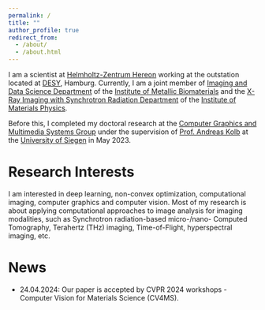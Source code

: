 ```yaml
---
permalink: /
title: ""
author_profile: true
redirect_from: 
  - /about/
  - /about.html
---
```


I am a scientist at [Helmholtz-Zentrum Hereon](https://www.hereon.de/index.php.en) working at the outstation located at [DESY](https://www.desy.de/index_eng.html), Hamburg.
Currently, I am a joint member of [Imaging and Data Science Department](https://www.hereon.de/institutes/metallic_biomaterials/imaging_and_data_science/index.php.en) of the [Institute of Metallic Biomaterials](https://www.hereon.de/institutes/metallic_biomaterials/index.php.en) and the [X-Ray Imaging with Synchrotron Radiation Department](https://www.hereon.de/institutes/materials_physics/team/index.php.en) of the [Institute of Materials Physics](https://www.hereon.de/institutes/materials_physics/index.php.en).

Before this, I completed my doctoral research at the [Computer Graphics and Multimedia Systems Group](https://www.cg.informatik.uni-siegen.de/en) under the supervision of [Prof. Andreas Kolb](https://www.cg.informatik.uni-siegen.de/en/kolb-andreas) at the [University of Siegen](https://www.uni-siegen.de) in May 2023.

Research Interests
======
I am interested in deep learning, non-convex optimization, computational imaging, computer graphics and computer vision.
Most of my research is about applying computational approaches to image analysis for imaging modalities, such as Synchrotron radiation-based micro-/nano- Computed Tomography, Terahertz (THz) imaging, Time-of-Flight, hyperspectral imaging, etc.

News
======
- 24.04.2024: Our paper is accepted by CVPR 2024 workshops - Computer Vision for Materials Science (CV4MS).
